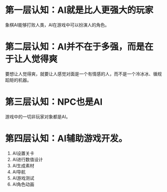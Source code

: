 # 第一层认知：AI就是比人更强大的玩家
象棋AI能够打败人类，AI在游戏中可以扮演人的角色。  

# 第二层认知：AI并不在于多强，而是在于让人觉得爽
要想让人觉得爽，就要让人感觉对面是一个有情感的人，而不是一个冷冰冰、循规蹈矩的机器。  

# 第三层认知：NPC也是AI
游戏中的一切非玩家对象都是AI。


# 第四层认知：AI辅助游戏开发。  
1. AI设置关卡
2. AI进行数值设计
3. AI生成素材
4. AI导航
5. AI游戏测试
6. AI角色动画